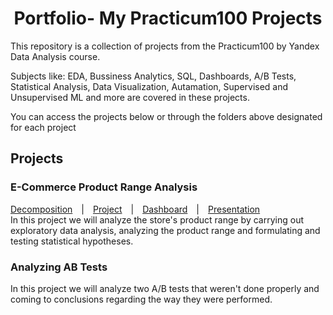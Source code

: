 <h1 align='center'>Portfolio- My Practicum100 Projects</h1>
This repository is a collection of projects from the Practicum100 by Yandex Data Analysis course.

Subjects like: EDA, Bussiness Analytics, SQL, Dashboards, A/B Tests, Statistical Analysis, Data Visualization, Autamation, Supervised and Unsupervised ML and more are covered in these projects.

You can access the projects below or through the folders above designated for each project

<h2>Projects</h2>
<h3>E-Commerce Product Range Analysis</h3>
 <a href="https://nbviewer.org/github/KarenMitlin/Portfolio-Practicum-Projects/blob/main/E-Commerce%20Product%20Range%20Analysis/Decomposition.ipynb">Decomposition</a>&emsp;|&emsp;<a href="https://nbviewer.org/github/KarenMitlin/Portfolio-Practicum-Projects/blob/main/E-Commerce%20Product%20Range%20Analysis/E-Commerce%20Product%20Range%20Analysis.ipynb">Project</a>&emsp;|&emsp;<a href="https://public.tableau.com/app/profile/karen.mitlin/viz/AverageDailyRevenuebyCategoryThroughouttheYear/Sheet1?publish=yes">Dashboard</a>&emsp;|&emsp;<a href="https://github.com/KarenMitlin/Portfolio-Practicum-Projects/files/8817861/Final.Project-.Presentation.pdf">Presentation</a><br>
 In this project we will analyze the store's product range by carrying out exploratory data analysis, analyzing the product range and formulating and testing statistical hypotheses.
<h3>Analyzing AB Tests</h3>

In this project we will analyze two A/B tests that weren't done properly and coming to conclusions regarding the way they were performed.
